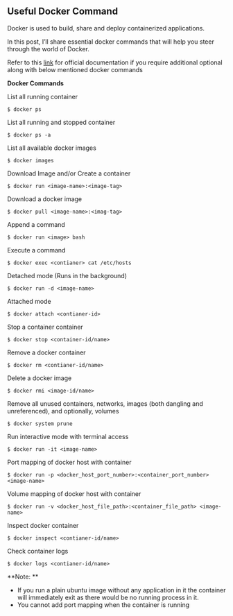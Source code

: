 ## Useful Docker Command

Docker is used to build, share and deploy containerized applications. 


In this post, I’ll share essential docker commands that will help you steer through the world of Docker. 

Refer to this [link](https://docs.docker.com/engine/reference/commandline) for official documentation if you require additional optional along with below mentioned docker commands

**Docker Commands**
	
 List all running container 
```
$ docker ps 
```

List all running and stopped container
```
$ docker ps -a 
```

List all available docker images
```
$ docker images 
```

Download Image and/or Create a container 
```
$ docker run <image-name>:<image-tag> 
```

Download a docker image
```
$ docker pull <image-name>:<imag-tag>
```
	
Append a command
```
$ docker run <image> bash
```

Execute a command
```
$ docker exec <contianer> cat /etc/hosts 
```

Detached mode (Runs in the background)
```
$ docker run -d <image-name> 
```

Attached mode
```
$ docker attach <contianer-id> 
```

Stop a container container
```
$ docker stop <container-id/name> 
```

Remove a docker container 
```
$ docker rm <contianer-id/name> 
```

Delete a docker image
```
$ docker rmi <image-id/name> 
```

Remove all unused containers, networks, images (both dangling and unreferenced), and optionally, volumes
```
$ docker system prune
```

Run interactive mode with terminal access 
```
$ docker run -it <image-name> 
```

Port mapping of docker host with container 
```
$ docker run -p <docker_host_port_number>:<container_port_number> <image-name> 
```

Volume mapping of docker host with container
```
$ docker run -v <docker_host_file_path>:<container_file_path> <image-name> 
```

Inspect docker container
```
$ docker inspect <contianer-id/name>
```

Check container logs
```
$ docker logs <contianer-id/name> 
```

**Note: **
- If you run a plain ubuntu image without any application in it the container will immediately exit as there would be no running process in it.
- You cannot add port mapping when the container is running

 